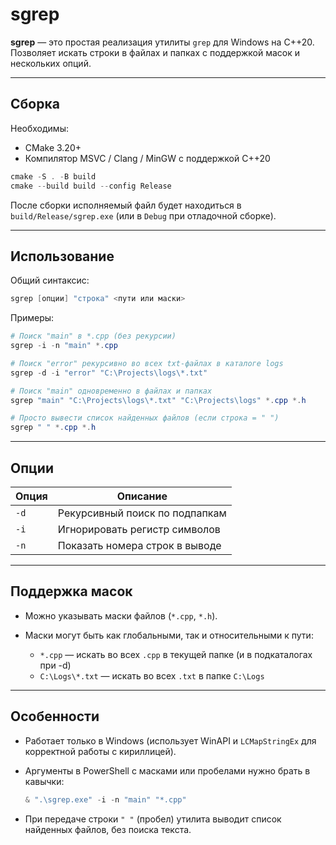 # sgrep

**sgrep** — это простая реализация утилиты `grep` для Windows на C++20.  
Позволяет искать строки в файлах и папках с поддержкой масок и нескольких опций.  

---

## Сборка

Необходимы:
- CMake 3.20+
- Компилятор MSVC / Clang / MinGW с поддержкой C++20

```powershell
cmake -S . -B build
cmake --build build --config Release
````

После сборки исполняемый файл будет находиться в `build/Release/sgrep.exe`
(или в `Debug` при отладочной сборке).

---

## Использование

Общий синтаксис:

```powershell
sgrep [опции] "строка" <пути или маски>
```

Примеры:

```powershell
# Поиск "main" в *.cpp (без рекурсии)
sgrep -i -n "main" *.cpp

# Поиск "error" рекурсивно во всех txt-файлах в каталоге logs
sgrep -d -i "error" "C:\Projects\logs\*.txt"

# Поиск "main" одновременно в файлах и папках
sgrep "main" "C:\Projects\logs\*.txt" "C:\Projects\logs" *.cpp *.h

# Просто вывести список найденных файлов (если строка = " ")
sgrep " " *.cpp *.h
```

---

## Опции

| Опция | Описание                       |
| ----- | ------------------------------ |
| `-d`  | Рекурсивный поиск по подпапкам |
| `-i`  | Игнорировать регистр символов  |
| `-n`  | Показать номера строк в выводе |

---

## Поддержка масок

* Можно указывать маски файлов (`*.cpp`, `*.h`).
* Маски могут быть как глобальными, так и относительными к пути:

  * `*.cpp` — искать во всех `.cpp` в текущей папке (и в подкаталогах при -d)
  * `C:\Logs\*.txt` — искать во всех `.txt` в папке `C:\Logs`

---

## Особенности

* Работает только в Windows (использует WinAPI и `LCMapStringEx` для корректной работы с кириллицей).
* Аргументы в PowerShell с масками или пробелами нужно брать в кавычки:

  ```powershell
  & ".\sgrep.exe" -i -n "main" "*.cpp"
  ```
* При передаче строки `" "` (пробел) утилита выводит список найденных файлов, без поиска текста.
